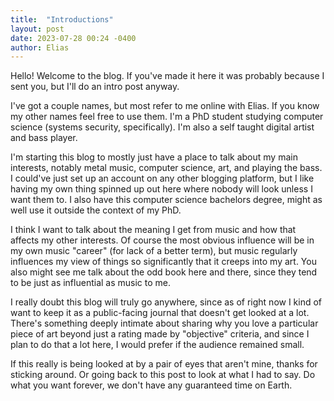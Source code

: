 ```yaml
---
title:  "Introductions"
layout: post
date: 2023-07-28 00:24 -0400
author: Elias
---
```


Hello! Welcome to the blog. If you've made it here it was probably because I sent you, but I'll do an intro post anyway.

I've got a couple names, but most refer to me online with Elias. If you know my other names feel free to use them. I'm a PhD student studying computer science (systems security, specifically). I'm also a self taught digital artist and bass player.

I'm starting this blog to mostly just have a place to talk about my main interests, notably metal music, computer science, art, and playing the bass. I could've just set up an account on any other blogging platform, but I like having my own thing spinned up out here where nobody will look unless I want them to. I also have this computer science bachelors degree, might as well use it outside the context of my PhD.

I think I want to talk about the meaning I get from music and how that affects my other interests. Of course the most obvious influence will be in my own music "career" (for lack of a better term), but music regularly influences my view of things so significantly that it creeps into my art. You also might see me talk about the odd book here and there, since they tend to be just as influential as music to me.

I really doubt this blog will truly go anywhere, since as of right now I kind of want to keep it as a public-facing journal that doesn't get looked at a lot. There's something deeply intimate about sharing why you love a particular piece of art beyond just a rating made by "objective" criteria, and since I plan to do that a lot here, I would prefer if the audience remained small.

If this really is being looked at by a pair of eyes that aren't mine, thanks for sticking around. Or going back to this post to look at what I had to say. Do what you want forever, we don't have any guaranteed time on Earth.
